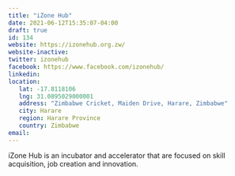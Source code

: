 ```yaml
---
title: "iZone Hub"
date: 2021-06-12T15:35:07-04:00
draft: true
id: 134
website: https://izonehub.org.zw/
website-inactive: 
twitter: izonehub
facebook: https://www.facebook.com/izonehub/
linkedin: 
location: 
   lat: -17.8118106
   lng: 31.0895029000001
   address: "Zimbabwe Cricket, Maiden Drive, Harare, Zimbabwe"
   city: Harare
   region: Harare Province
   country: Zimbabwe
email: 
---
```

iZone Hub is an incubator and accelerator that are focused on skill acquisition, job creation and innovation.
